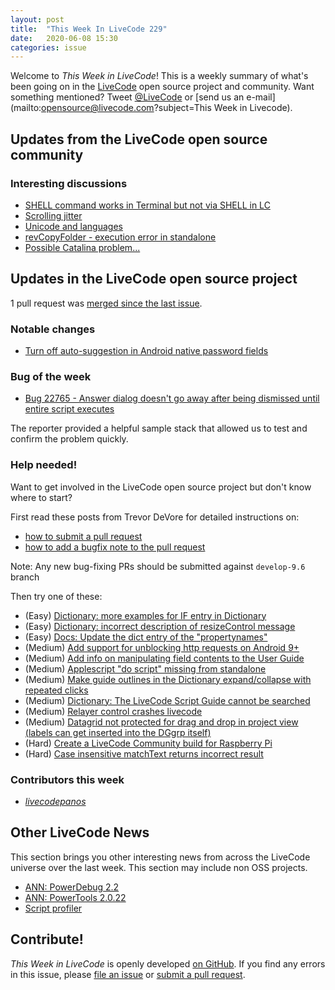 ```yaml
---
layout: post
title:  "This Week In LiveCode 229"
date:   2020-06-08 15:30
categories: issue
---
```


Welcome to *This Week in LiveCode*!  This is a weekly summary of what's been
going on in the [LiveCode](https://livecode.com/) open source project and
community.  Want something mentioned?  Tweet
[@LiveCode](https://twitter.com/LiveCode) or
[send us an e-mail](mailto:opensource@livecode.com?subject=This Week in Livecode).

## Updates from the LiveCode open source community

<!---
### News & blog posts

- [LiveCode 9.6 Released](https://livecode.com/livecode-9-6-released/)
--->

### Interesting discussions

- [SHELL command works in Terminal but not via SHELL in LC](https://www.mail-archive.com/use-livecode@lists.runrev.com/msg108232.html)
- [Scrolling jitter](https://www.mail-archive.com/use-livecode@lists.runrev.com/msg108239.html)
- [Unicode and languages](https://www.mail-archive.com/use-livecode@lists.runrev.com/msg108242.html)
- [revCopyFolder - execution error in standalone](https://www.mail-archive.com/use-livecode@lists.runrev.com/msg108246.html)
- [Possible Catalina problem...](https://www.mail-archive.com/use-livecode@lists.runrev.com/msg108277.html)

## Updates in the LiveCode open source project

1 pull request was [merged since the last issue](https://github.com/search?q=org%3Alivecode+is%3Apublic+is%3Apr+is%3Amerged+merged%3A2020-06-01..2020-06-07&type=Issues).

<!--
### New LiveCode releases

- [Release 9.6.0](https://www.mail-archive.com/use-livecode@lists.runrev.com/msg108199.html)
-->

### Notable changes

- [Turn off auto-suggestion in Android native password fields](https://github.com/livecode/livecode/pull/7359)


### Bug of the week

- [Bug 22765 - Answer dialog doesn't go away after being dismissed until entire script executes](https://quality.livecode.com/show_bug.cgi?id=22765)

The reporter provided a helpful sample stack that allowed us to test and confirm the problem quickly.


### Help needed!

Want to get involved in the LiveCode open source project but don't know where
to start?  

First read these posts from Trevor DeVore for detailed instructions on:

- [how to submit a pull request](https://www.mail-archive.com/use-livecode@lists.runrev.com/msg98530.html)
- [how to add a bugfix note to the pull request](https://www.mail-archive.com/use-livecode@lists.runrev.com/msg98611.html)

Note: Any new bug-fixing PRs should be submitted against `develop-9.6` branch

Then try one of these:

- (Easy) [Dictionary: more examples for IF entry in Dictionary](https://quality.livecode.com/show_bug.cgi?id=22589)
- (Easy) [Dictionary: incorrect description of resizeControl message](https://quality.livecode.com/show_bug.cgi?id=17118)
- (Easy) [Docs: Update the dict entry of the "propertynames"](https://quality.livecode.com/show_bug.cgi?id=7375)
- (Medium) [Add support for unblocking http requests on Android 9+](http://quality.livecode.com/show_bug.cgi?id=22400)
- (Medium) [Add info on manipulating field contents to the User Guide](http://quality.livecode.com/show_bug.cgi?id=18990)
- (Medium) [Applescript "do script" missing from standalone](http://quality.livecode.com/show_bug.cgi?id=20993)
- (Medium) [Make guide outlines in the Dictionary expand/collapse with repeated clicks](http://quality.livecode.com/show_bug.cgi?id=18184)
- (Medium) [Dictionary: The LiveCode Script Guide cannot be searched](http://quality.livecode.com/show_bug.cgi?id=15957)
- (Medium) [Relayer control crashes livecode](https://quality.livecode.com/show_bug.cgi?id=21460)
- (Medium) [Datagrid not protected for drag and drop in project view (labels can get inserted into the DGgrp itself)](https://quality.livecode.com/show_bug.cgi?id=21750)
- (Hard) [Create a LiveCode Community build for Raspberry Pi](http://forums.livecode.com/viewtopic.php?f=76&t=27912)
- (Hard) [Case insensitive matchText returns incorrect result](https://quality.livecode.com/show_bug.cgi?id=15312)


### Contributors this week

- *[livecodepanos](https://github.com/livecodepanos)*


## Other LiveCode News

This section brings you other interesting news from across the LiveCode universe over the last week. This section may include non OSS projects.

- [ANN: PowerDebug 2.2](https://www.mail-archive.com/use-livecode@lists.runrev.com/msg108220.html)
- [ANN: PowerTools 2.0.22](https://www.mail-archive.com/use-livecode@lists.runrev.com/msg108219.html)
- [Script profiler](https://www.mail-archive.com/use-livecode@lists.runrev.com/msg108268.html)


<!---
## Upcoming events

* [SoCal LiveCode Group Meeting: March 5, Pasadena](https://forums.livecode.com/viewtopic.php?f=50&t=33729)
--->

## Contribute!

*This Week in LiveCode* is openly developed
[on GitHub](https://github.com/livecode/this-week-in-livecode).
If you find any errors in this issue, please
[file an issue](https://github.com/livecode/this-week-in-livecode/issues) or
[submit a pull request](https://github.com/livecode/this-week-in-livecode/pulls).
